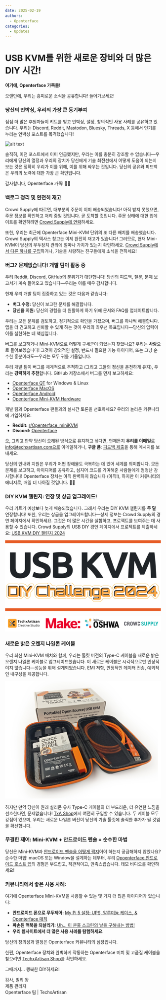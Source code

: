 ```yaml
---
date: 2025-02-19
authors:
  - Openterface
categories:
  - Updates
---
```


# USB KVM를 위한 새로운 장비와 더 많은 DIY 시간!

**여기에, Openterface 가족들!**

오랜만에, 우리는 흥미로운 소식을 공유합니다! 들어가보세요!

### 당신의 언박싱, 우리의 가장 큰 동기부여

점점 더 많은 후원자들이 키트를 받고 언박싱, 설정, 창의적인 사용 사례를 공유하고 있습니다. 우리는 Discord, Reddit, Mastodon, Bluesky, Threads, X 등에서 인기를 누리는 언박싱 포스트를 목격했습니다!

![alt text](../pic/250219-sharing.gif)

솔직히, 이전 포스트에서 이미 언급했지만, 우리는 이를 충분히 강조할 수 없습니다—우리에게 당신의 열정과 우리의 장치가 당신에게 기술 최전선에서 어떻게 도움이 되는지 보는 것은 정확히 우리가 이를 위해, 이를 위해 싸우는 것입니다. 당신의 공유와 피드백은 우리의 노력에 대한 가장 큰 확인입니다.

감사합니다, Openterface 가족! 🚀💙

### **백로그 정리 및 완전히 재고**

Crowd Supply에 따르면, 대부분의 주문이 이미 배송되었습니다! 아직 받지 못했으면, 주문 정보를 확인하고 처리 중일 것입니다. 곧 도착할 것입니다. 주문 상태에 대한 업데이트를 확인하려면 [Crowd Supply에 연락](https://www.crowdsupply.com/contact)하세요.

또한, 우리는 최근에 Openterface Mini-KVM 단위의 또 다른 배치를 배송했습니다. Crowd Supply의 텍사스 창고는 이제 완전히 재고가 있습니다! 그러므로, 현재 Mini-KVM이 당신의 무두장치 관리에 얼마나 가치가 있는지 확인하세요. [Crowd Supply에서 다른 하나를 구입](https://www.crowdsupply.com/techxartisan/openterface-mini-kvm)하거나, 기술을 사랑하는 친구들에게 소식을 전하세요!

### **버그? 문제없습니다! 개발 팀이 활동 중**  

우리 Reddit, Discord, GitHub의 분위기가 대단합니다! 당신의 피드백, 질문, 문제 보고서가 계속 들어오고 있습니다—우리는 이를 매우 감사합니다.

현재 우리 개발 팀이 집중하고 있는 것은 다음과 같습니다:

- **버그 수정:** 당신이 보고한 문제를 해결합니다.  
- **당신을 지원:** 당신의 경험을 더 원활하게 하기 위해 문서와 FAQ를 업데이트합니다.  

우리는 모든 문제를 검토하고, 정기적으로 확인을 가졌으며, 버그를 하나씩 해결합니다. 앱을 더 견고하고 신뢰할 수 있게 하는 것이 우리의 최우선 목표입니다—당신의 입력이 이를 실현하는 데 핵심입니다.  

버그를 보고하거나 Mini-KVM으로 어떻게 구세군이 되었는지 찾았나요? 우리는 **사랑**으로 들어보겠습니다! 그것이 창의적인 설정, 반드시 필요한 기능 아이디어, 또는 그냥 순수한 흥분이라도—우리는 모두 귀를 기울입니다.  

우리 개발 팀이 버그를 체계적으로 추적하고 (그리고 그들의 정신을 온전하게 유지), 우리는 **강력하게 추천**합니다. GitHub 저장소에서 버그를 먼저 보고하세요:

- [Openterface QT](https://github.com/TechxArtisanStudio/Openterface_QT) for Windows & Linux
- [Openterface MacOS](https://github.com/TechxArtisanStudio/Openterface_MacOS)
- [Openterface Android](https://github.com/TechxArtisanStudio/Openterface_Android)
- [Openterface Mini-KVM Hardware](https://github.com/TechxArtisanStudio/Openterface_Mini-KVM_Hardware)

개발 팀과 Openterface 팬들과의 실시간 토론을 선호하세요? 우리의 놀라운 커뮤니티에 가입하세요:

- **Reddit:** [r/Openterface_miniKVM](https://openterface.com/reddit)  
- **Discord:** [Openterface](https://openterface.com/discord)  

오, 그리고 만약 당신이 오래된 방식으로 유지하고 싶다면, 언제든지 **우리를 이메일**로 info@techxartisan.com으로 이메일하거나, **구글 폼**: [피드백 제출](https://forms.gle/enVJYFGn6gghEFaJ9)을 통해 메시지를 보내세요.  

당신의 인내와 지원은 우리가 어떤 장애물도 극복하는 데 있어 세계를 의미합니다. 모든 문제를 보고하고, 아이디어를 공유하고, 심지어 코드를 기여해준 사람들에게 엄청난 감사합니다! Openterface 장치는 아직 완벽하지 않습니다 (아직!), 하지만 이 커뮤니티의 에너지로, 매일 더 나아질 것입니다. 🚀💙  

### **DIY KVM 챌린지: 연장 및 상금 업그레이드!**

우리 키트가 예상보다 늦게 배송되었습니다. 그래서 우리는 DIY KVM 챌린지를 **두 달** 연장합니다! 또한, 우리는 상금을 업그레이드합니다—상세 정보는 Crowd Supply의 경연 페이지에서 확인하세요. 그것은 더 많은 시간을 실험하고, 프로젝트를 보여주는 데 사용할 수 있습니다. Crowd Supply의 USB DIY 경연 페이지에서 프로젝트를 제출하세요: [USB KVM DIY 챌린지 2024](https://www.crowdsupply.com/techxartisan/usb-kvm-diy-challenge-2024)

![USB KVM DIY 챌린지 2024](../pic/250219-usb-kvm-diy-2024.svg)

![contest-parties](../pic/250214-contest-parties.png)

### **새로운 밝은 오렌지 나일론 케이블**

우리 최신 Mini-KVM 배치와 함께, 우리는 툴킷 버전의 Type-C 케이블을 새로운 밝은 오렌지 나일론 케이블로 업그레이드했습니다. 이 새로운 케이블은 시각적으로만 인상적이지 않습니다—성능을 위해 설계되었습니다. EMI 저항, 안정적인 데이터 전송, 예외적인 내구성을 제공합니다.

![새 툴킷](../pic/250214-toolkit-open.jpg)

하지만 만약 당신이 원래 실리콘 유사 Type-C 케이블의 더 부드러운, 더 유연한 느낌을 선호한다면, 문제없습니다! [TxA Shop](https://shop.techxartisan.com/products/type-c-cable-with-usb-a-adapter-1-5m-4-11ft-240w-fast-charging-data-transfer-usb2-0)에서 여전히 구입할 수 있습니다. 두 케이블 모두 강점이 있으며, 우리는 새로운 나일론 버전이 당신의 기술 툴킷에 솔직한 추가가 될 것임을 확신합니다.

### **무결한 제어: Mini-KVM + 안드로이드 펜슬 = 순수한 마법**

당신은 Mini-KVM과 [안드로이드 펜슬을 어떻게 짝지](https://www.reddit.com/r/Openterface_miniKVM/comments/1hnh79n/kicad_is_the_fisrt_software_we_tried_first_with/)어야 하는지 궁금해하지 않았나요? 순수한 마법! macOS 또는 Window을 설계하는 데부터, 우리 [Opoenterface 안드로이드 호스트 앱](https://github.com/TechxArtisanStudio/Openterface_Android)의 경험은 부드럽고, 직관적이고, 만족스럽습니다. 데모 비디오를 확인하세요!

### **커뮤니티에서 좋은 사용 사례:**

여기에 Openterface Mini-KVM을 사용할 수 있는 몇 가지 더 많은 아이디어가 있습니다:

- **안드로이드 폰으로 무두제어:** [My Pi 5 설정: UPS, 알루미늄 케이스, & Openterface 매직](https://www.reddit.com/r/Openterface_miniKVM/comments/1hrx1j5/my_pi_5_setup_ups_aluminium_case_openterface_magic/)
- **파손된 맥북을 되살리기:** [Uh... 이 분홍 스크린의 날을 구해내는 방법!](https://www.reddit.com/r/macbookpro/comments/1hwkh64/uh_a_way_to_save_the_day_of_this_pink_screen/)
- **우리 웹사이트에서 더 많은 사용 사례를 탐험하세요**.

당신의 창의성과 열정은 Openterface 커뮤니티의 심장입니다. 

한편, Openterface 장치와 완벽하게 작동하는 Openterface 머치 및 고품질 케이블을 찾으려면 [TechxArtisan Shop](http://shop.techxartisan.com/)를 확인하세요. 

그때까지… 행복한 DIY하세요!

감사,
빌리 왕  
제품 관리자  
Openterface 팀 | TechxArtisan
